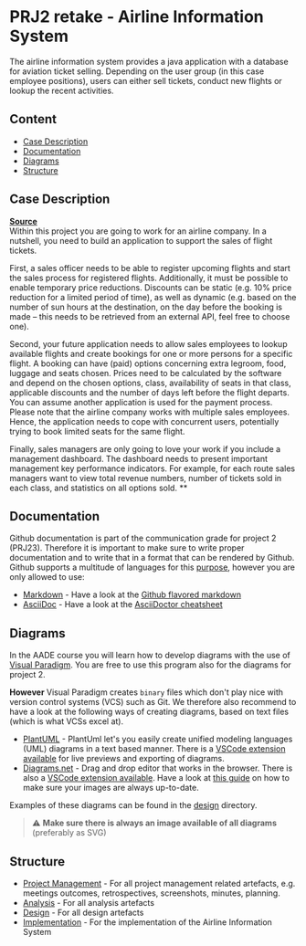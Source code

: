 # PRJ2 retake - Airline Information System

The airline information system provides a java application with a database for aviation ticket selling. Depending on the user group (in this case employee positions), users can either sell tickets, conduct new flights or lookup the recent activities.

## Content

- [Case Description](#Case-Description)
- [Documentation](#Documentation)
- [Diagrams](#Diagrams)
- [Structure](#Structure)

## Case Description
<a name='Case-Description'/>

**[Source](https://canvas.fontys.nl/courses/11010/files/859140?module_item_id=246109)**<br>
Within this project you are going to work for an airline company. In a nutshell, you need to build an application to support the sales of flight tickets.
 
First, a sales officer needs to be able to register upcoming flights and start the sales process for registered flights. Additionally, it must be possible to enable temporary price reductions. Discounts can be static (e.g. 10% price reduction for a limited period of time), as well as dynamic (e.g. based on the number of sun hours at the destination, on the day before the booking is made – this needs to be retrieved from an external API, feel free to choose one). 

Second, your future application needs to allow sales employees to lookup available flights and create bookings for one or more persons for a specific flight. A booking can have (paid) options concerning extra legroom, food, luggage and seats chosen. Prices need to be calculated by the software and depend on the chosen options, class, availability of seats in that class, applicable discounts and the number of days left before the flight departs. You can assume another application is used for the payment process. Please note that the airline company works with multiple sales employees. Hence, the application needs to cope with concurrent users, potentially trying to book limited seats for the same flight. 
 
Finally, sales managers are only going to love your work if you include a management dashboard.  The dashboard needs to present important management key performance indicators. For example, for each route sales managers want to view total revenue numbers, number of tickets sold in each class, and statistics on all options sold. **

## Documentation
<a name='Documentation'/>

Github documentation is part of the communication grade for project 2 (PRJ23). Therefore it is important to make sure to write proper documentation and to write that in a format that can be rendered by Github.
Github supports a multitude of languages for this [purpose](https://github.com/github/markup), however you are only allowed to use:

- [Markdown](https://www.markdownguide.org/) - Have a look at the [Github flavored markdown](https://docs.github.com/en/get-started/writing-on-github/getting-started-with-writing-and-formatting-on-github/basic-writing-and-formatting-syntax)
- [AsciiDoc](https://asciidoc-py.github.io/index.html) - Have a look at the [AsciiDoctor cheatsheet](https://docs.asciidoctor.org/asciidoc/latest/syntax-quick-reference/)

## Diagrams
<a name='Diagrams'/>

In the AADE course you will learn how to develop diagrams with the use of [Visual Paradigm](https://www.visual-paradigm.com/). You are free to use this program also for the diagrams for project 2.

**However** Visual Paradigm creates `binary` files which don't play nice with version control systems (VCS) such as Git. We therefore also recommend to have a look at the following ways of creating diagrams, based on text files (which is what VCSs excel at).

- [PlantUML](https://plantuml.com/) - PlantUml let's you easily create unified modeling languages (UML) diagrams in a text based manner. There is a [VSCode extension available](https://marketplace.visualstudio.com/items?itemName=jebbs.plantuml) for live previews and exporting of diagrams.
- [Diagrams.net](https://app.diagrams.net/) - Drag and drop editor that works in the browser. There is also a [VSCode extension available](https://marketplace.visualstudio.com/items?itemName=hediet.vscode-drawio). Have a look at [this guide](https://github.com/philip-gai/github-drawio-demo) on how to make sure your images are always up-to-date.

Examples of these diagrams can be found in the [design](/design) directory.

> :warning: **Make sure there is always an image available of all diagrams** (preferably as SVG)

## Structure
<a name='Structure'/>

- [Project Management](/project-management) - For all project management related artefacts, e.g. meetings outcomes, retrospectives, screenshots, minutes, planning.
- [Analysis](/analysis) - For all analysis artefacts
- [Design](/design) - For all design artefacts
- [Implementation](/implementation) - For the implementation of the Airline Information System

